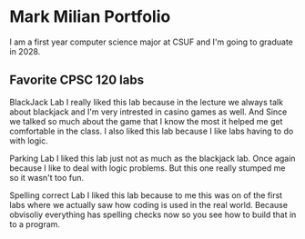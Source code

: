 

# Mark Milian Portfolio


I am a first year computer science major at CSUF and I'm going to graduate in 2028.


## Favorite CPSC 120 labs


BlackJack Lab
I really liked this lab because in the lecture we always talk about blackjack
and I'm very intrested in casino games as well. And Since we talked so much
about the game that I know the most it helped me get comfortable in the class.
I also liked this lab because I like labs having to do with logic.


Parking Lab
I liked this lab just not as much as the blackjack lab. Once again because
I like to deal with logic problems. But this one really stumped me so it wasn't
too fun.


Spelling correct Lab
I liked this lab because to me this was on of the first labs where we actually
saw how coding is used in the real world. Because obvisoliy everything has spelling
checks now so you see how to build that in to a program.

